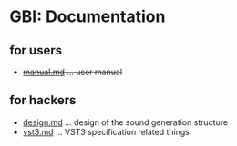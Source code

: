 # GBI: Documentation

## for users

- ~~[manual.md]() ... user manual~~

## for hackers

- [design.md](design.md) ... design of the sound generation structure
- [vst3.md](vst3.md) ... VST3 specification related things
